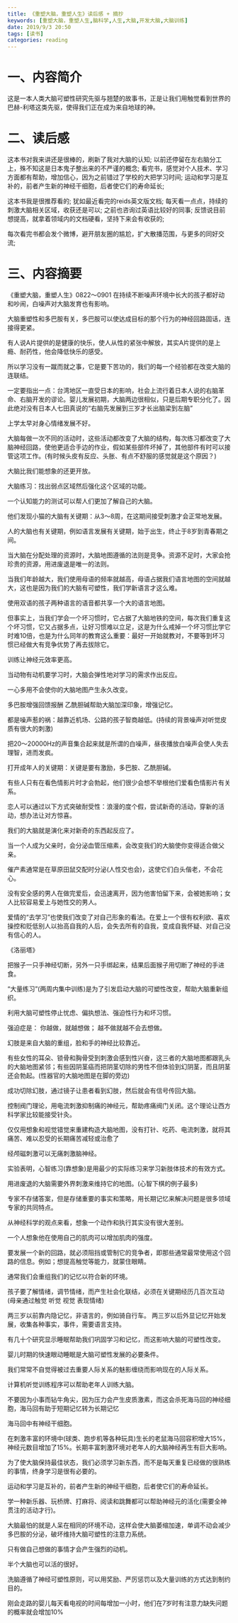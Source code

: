 ```yaml
---
title: 《重塑大脑，重塑人生》读后感 + 摘抄
keywords: [重塑大脑，重塑人生,脑科学,人生,大脑,开发大脑,大脑训练]
date: 2019/9/3 20:50
tags: [读书]
categories: reading
---
```

# 一、内容简介
这是一本人类大脑可塑性研究先驱与翘楚的故事书，正是让我们用触觉看到世界的巴赫-利塔这类先驱，使得我们正在成为来自地球的神。

# 二、读后感
这本书对我来讲还是很棒的，刷新了我对大脑的认知;
以前还停留在左右脑分工上，殊不知这是日本鬼子整出来的不严谨的概念;
看完书，感觉对个人技术、学习方面都有帮助，增加信心，因为之前错过了学校的大把学习时间;
运动和学习是互补的，前者产生新的神经干细胞，后者使它们的寿命延长;

这本书我是很推荐看的;
犹如最近看完的reids英文版文档;
每天看一点点，持续的刺激大脑相关区域，收获还是可以;
之前也咨询过英语比较好的同事;
反馈说目前想提高，就拿着领域内的文档硬看，坚持下来会有收获的;

每次看完书都会发个微博，避开朋友圈的尴尬，扩大散播范围，与更多的同好交流;

# 三、内容摘要
《重塑大脑，重塑人生》0822～0901
在持续不断噪声环境中长大的孩子都好动和吵闹，白噪声对大脑发育也有影响。
<!--more-->
大脑重塑性和多巴胺有关，多巴胺可以使达成目标的那个行为的神经回路固话，连接得更紧。

有人说A片提供的是健康的快乐，使人从性的紧张中解放，其实A片提供的是上瘾、耐药性，他会降低快乐的感受。

所以学习没有一蹴而就之事，它是要下苦功的，我们的每一个经验都在改变大脑的连联结。

一定要指出一点：台湾地区一直受日本的影响，社会上流行着日本人说的右脑革命、右脑开发的谬论。婴儿发展初期，大脑两边很相似，只是后期专职分化了。因此绝对没有日本人七田真说的“右脑先发展到三岁才长出脑梁到左脑”

上学太早对身心情绪发展不好。

大脑每做一次不同的活动时，这些活动都改变了大脑的结构，每次练习都改变了大脑神经回路，使他更适合手边的作业，假如某些部件坏掉了，其他部件有时可以接管这项工作。(有时候头皮有反应、头胀、有点不舒服的感觉就是这个原因？)

大脑比我们能想象的还更开放。

大脑练习：找出弱点区域然后强化这个区域的功能。

一个认知能力的测试可以帮人们更加了解自己的大脑。

他们发现小猫的大脑有关键期：从3～8周，在这期间接受刺激才会正常地发展。

人的大脑也有关键期，例如语言发展有关键期，始于出生，终止于8岁到青春期之间。

当大脑在分配处理的资源时，大脑地图遵循的法则是竞争。资源不足时，大家会抢珍贵的资源，用进废退是唯一的法则。

当我们年龄越大，我们使用母语的频率就越高，母语占据我们语言地图的空间就越大，这也是因为我们的大脑有可塑性，我们学新语言才这么难。

使用双语的孩子两种语言的语音都共享一个大的语言地图。

但事实上，当我们学会一个坏习惯时，它占据了大脑地铁的空间，每次我们重复这个坏习惯，它又占据多点，让好习惯难以立足，这是为什么戒掉一个坏习惯比学它时难10倍，也是为什么同年的教育这么重要：最好一开始就教对，不要等到坏习惯已经做大有竞争优势了再去拔除它。


训练让神经元效率更高。

当动物有动机要学习时，大脑会弹性地对学习的需求作出反应。

一心多用不会使你的大脑地图产生永久改变。

多巴胺增强回馈报酬
乙酰胆碱帮助大脑加深印象，增强记忆。


都是噪声惹的祸：越靠近机场、公路的孩子智商越低。(持续的背景噪声对听觉皮质有很大的刺激)

把20～20000Hz的声音集合起来就是所谓的白噪声，昼夜播放白噪声会使人失去理智，进而发疯。

打开成年人的关键期：关键是要有激励，多巴胺、乙酰胆碱。

有些人只有在看色情影片时才会勃起，他们很少会想不举根他们爱看色情影片有关系。

恋人可以通过以下方式突破耐受性：浪漫的度个假，尝试新奇的活动，穿新的活动，想办法让对方惊喜。

我们的大脑就是演化来对新奇的东西起反应了。

当一个人成为父亲时，会分泌血管压缩素，会改变我们的大脑使你变得适合做父亲。

催产素通常是在草原田鼠交配时分泌(人性交也会)，这使它们白头偕老，不会花心。

没有安全感的男人在做完爱后，会迅速离开，因为他害怕留下来，会被她影响；女人比较容易爱上与她性交的男人。

爱情的“去学习”也使我们改变了对自己形象的看法。在爱上一个很有权利欲、喜欢操控和贬低别人以抬高自我的人后，会失去所有的自我，变成自我怀疑、对自己没有信心的人。

《洛丽塔》

把猴子一只手神经切断，另外一只手绑起来，结果后面猴子用切断了神经的手进食。

“大量练习”(两周内集中训练)是为了引发启动大脑的可塑性改变，帮助大脑重新组织。

利用大脑可塑性停止忧虑、偏执想法、强迫性行为和坏习惯。

强迫症是：
你越做，就越想做；
越不做就越不会去想做。

幻肢是来自大脑的重组，脸和手的神经比较靠近。

有些女性的耳朵、锁骨和胸骨受到刺激会感到性兴奋，这三者的大脑地图都跟乳头的大脑地图紧邻；有些因阴茎癌而把阴茎切除的男性不但体验到幻阴茎，而且阴茎还会勃起。(性器官的大脑地图是在脚的旁边)

成功切除幻肢，通过镜子让患者看到幻肢，然后就会有信号传回大脑。

控制阀门理论，用电流刺激抑制痛的神经元，帮助疼痛阀门关闭。这个理论让西方科学家比较能接受针灸。

仅仅用想象和视觉错觉来重建构造大脑地图，没有打针、吃药、电流刺激，就将其痛苦、难以忍受的长期痛苦减轻或治愈了

经颅磁刺激可以无痛刺激脑神经。

实验表明，心智练习(靠想象)是用最少的实际练习来学习新肢体技术的有效方式。

用进废退的大脑需要外界刺激来维持它的地图。(心智下棋的例子最多)

专家不存储答案，但是存储重要的事实和策略，用长期记忆来解决问题是很多领域专家的共同特点。

从神经科学的观点来看，想象一个动作和执行其实没有很大差别。

一个人想象他在使用自己的肌肉可以增加肌肉的强度。


要发展一个新的回路，就必须阻挡或管制它的竞争者，即那些通常最常使用这个回路的信息。例如；想提高触觉等能力，就蒙住眼睛。

通常我们会重组我们的记忆以符合新的环境。

孩子要了解情绪，调节情绪，而产生社会化联结，必须在关键期经历几百次互动(母亲通过触觉 听觉 视觉 表现情绪)

两三岁以前靠内隐记忆，非语言的，例如骑自行车。
两三岁以后外显记忆开始发展，收集各种事实，事件，需要语言支持。

有几十个研究显示睡眠帮助我们巩固学习和记忆，而这影响大脑的可塑性改变。

婴儿时期的快速眼动睡眠是大脑可塑性发展的必要条件。

我们常常不自觉得被过去重要人际关系的魅影缠绕而影响现在的人际关系。

计算机听觉训练程序可以帮助老年人训练大脑。

不要因为小事而钻牛角尖，因为压力会产生皮质激素，而这会杀死海马回的神经细胞，海马回有助于短期记忆转为长期记忆

海马回中有神经干细胞。

在刺激丰富的环境中(球类、跑步机等各种玩具)生长的老鼠海马回容积增大15%，神经元数目增加了15%。长期丰富刺激环境对老年人的大脑神经再生有巨大影响。

为了使大脑保持最佳状态，我们必须学习新东西，而不是每天重复已经做的很熟练的事情，终身学习是很有必要的。

运动和学习是互补的，前者产生新的神经干细胞，后者使它们的寿命延长。

学一种新乐器、玩桥牌、打麻将、阅读和跳舞都可以帮助神经元的活化(需要全神贯注的活动才行)。

大脑最怕的就是人呆在相同的环境不动，这样会使大脑萎缩加速，单调不动会减少多巴胺的分泌，破坏维持大脑可塑性的注意力系统。

只有做自己想做的事情才会产生强烈的动机。

半个大脑也可以活的很好。

洗脑遵循了神经可塑性原则，可以用奖励、严厉惩罚以及大量训练的方式达到制约目的。

刚会走路的婴儿每天看电视的时间每增加一小时，他们在7岁时有注意力缺失问题的概率就会增加10%
